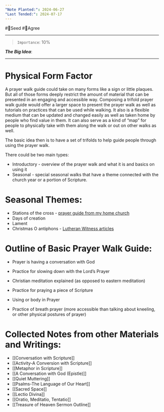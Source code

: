 ```yaml
---
"Note Planted:": 2024-06-27
"Last Tended:": 2024-07-17
---
```

#🌱Seed  #🙂Agree
****
> `Importance`: 10%
 
***The Big Idea***: 

****
# Physical Form Factor

A prayer walk guide could take on many forms like a sign or little plaques. But all of those forms deeply restrict the amount of material that can be presented in an engaging and accessible way. Composing a trifold prayer walk guide would offer a larger space to present the prayer walk as well as tutorials on practices that can be used while walking. It also is a flexible medium that can be updated and changed easily as well as taken home by people who find value in them. It can also serve as a kind of “map” for people to physically take with them along the walk or out on other walks as well. 

The basic idea then is to have a set of trifolds to help guide people through using the prayer walk. 

There could be two main types:

- Introductory - overview of the prayer walk and what it is and basics on using it
- Seasonal - special seasonal walks that have a theme connected with the church year or a portion of Scripture. 

# Seasonal Themes: 

- Stations of the cross - [prayer guide from my home church](https://www.stpaulsfallschurch.org/wp-content/uploads/2022/03/Stations_of_the_Cross.St_._Pauls2.pdf) 
- Days of creation 
- Lament 
- Christmas O antiphons - [Lutheran Witness articles](https://witness.lcms.org/2020/o-sapientia/) 

# Outline of Basic Prayer Walk Guide:

- Prayer is having a conversation with God

- Practice for slowing down with the Lord’s Prayer 

- Christian meditation explained (as opposed to eastern meditation) 

- Practice for praying a piece of Scripture 

- Using or body in Prayer 

- Practice of breath prayer (more accessible than talking about kneeling, or other physical postures of prayer)

# Collected Notes from other Materials and Writings:

- [[Conversation with Scripture]]
- [[Activity-A Conversion with Scripture]]
- [[Metaphor in Scripture]]
- [[A Conversation with God (Epistle)]]
- [[Quiet Muttering]]
- [[Psalms-The Language of Our Heart]]
- [[Sacred Space]]
- [[Lectio Divina]]
- [[Oratio, Meditatio, Tentatio]]
- [[Treasure of Heaven Sermon Outline]]